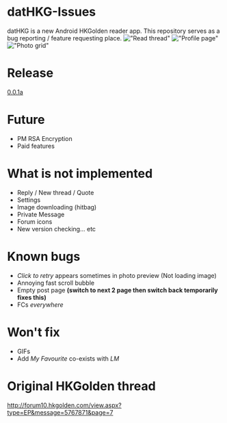 # datHKG-Issues #
datHKG is a new Android HKGolden reader app. This repository serves as a bug reporting / feature requesting place.
!["Read thread"](http://i.na.cx/Kadg2X.png)
!["Profile page"](http://i.na.cx/rg6jh5.png)
!["Photo grid"](https://i.na.cx/6b5HAp.png)
# Release ##
[0.0.1a](https://na.cx/hovag)

# Future ##
- PM RSA Encryption
- Paid features

# What is not implemented ##
- Reply / New thread / Quote
- Settings
- Image downloading (hitbag)
- Private Message
- Forum icons
- New version checking... etc 

# Known bugs ##
- *Click to retry* appears sometimes in photo preview (Not loading image)
- Annoying fast scroll bubble
- Empty post page **(switch to next 2 page then switch back temporarily fixes this)**
- FCs *everywhere*

# Won't fix ##
- GIFs
- Add *My Favourite* co-exists with *LM*

# Original HKGolden thread ##
http://forum10.hkgolden.com/view.aspx?type=EP&message=5767871&page=7
